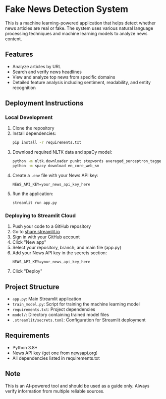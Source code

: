 # Fake News Detection System

This is a machine learning-powered application that helps detect whether news articles are real or fake. The system uses various natural language processing techniques and machine learning models to analyze news content.

## Features

- Analyze articles by URL
- Search and verify news headlines
- View and analyze top news from specific domains
- Detailed feature analysis including sentiment, readability, and entity recognition

## Deployment Instructions

### Local Development

1. Clone the repository
2. Install dependencies:
   ```bash
   pip install -r requirements.txt
   ```
3. Download required NLTK data and spaCy model:
   ```bash
   python -m nltk.downloader punkt stopwords averaged_perceptron_tagger wordnet vader_lexicon maxent_ne_chunker words
   python -m spacy download en_core_web_sm
   ```
4. Create a `.env` file with your News API key:
   ```
   NEWS_API_KEY=your_news_api_key_here
   ```
5. Run the application:
   ```bash
   streamlit run app.py
   ```

### Deploying to Streamlit Cloud

1. Push your code to a GitHub repository
2. Go to [share.streamlit.io](https://share.streamlit.io/)
3. Sign in with your GitHub account
4. Click "New app"
5. Select your repository, branch, and main file (app.py)
6. Add your News API key in the secrets section:
   ```
   NEWS_API_KEY=your_news_api_key_here
   ```
7. Click "Deploy"

## Project Structure

- `app.py`: Main Streamlit application
- `train_model.py`: Script for training the machine learning model
- `requirements.txt`: Project dependencies
- `model/`: Directory containing trained model files
- `.streamlit/secrets.toml`: Configuration for Streamlit deployment

## Requirements

- Python 3.8+
- News API key (get one from [newsapi.org](https://newsapi.org/))
- All dependencies listed in requirements.txt

## Note

This is an AI-powered tool and should be used as a guide only. Always verify information from multiple reliable sources.
